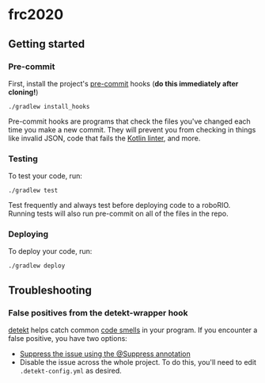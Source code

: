 # frc2020
## Getting started
### Pre-commit
First, install the project's [pre-commit](http://pre-commit.com/) hooks (**do this immediately after cloning!**)
```
./gradlew install_hooks
```
Pre-commit hooks are programs that check the files you've changed each time you make a new commit. They will prevent you from checking in things like invalid JSON, code that fails the [Kotlin linter](https://github.com/shyiko/ktlint/), and more.

### Testing
To test your code, run:
```
./gradlew test
```
Test frequently and always test before deploying code to a roboRIO. Running tests will also run pre-commit on all of the files in the repo.

### Deploying
To deploy your code, run:
```
./gradlew deploy
```

## Troubleshooting
### False positives from the detekt-wrapper hook
[detekt](https://github.com/arturbosch/detekt/) helps catch common [code smells](https://en.wikipedia.org/wiki/Code_smell) in your program. If you encounter a false positive, you have two options:
* [Suppress the issue using the @Suppress annotation](https://arturbosch.github.io/detekt/suppressing-rules.html)
* Disable the issue across the whole project. To do this, you'll need to edit `.detekt-config.yml` as desired.
